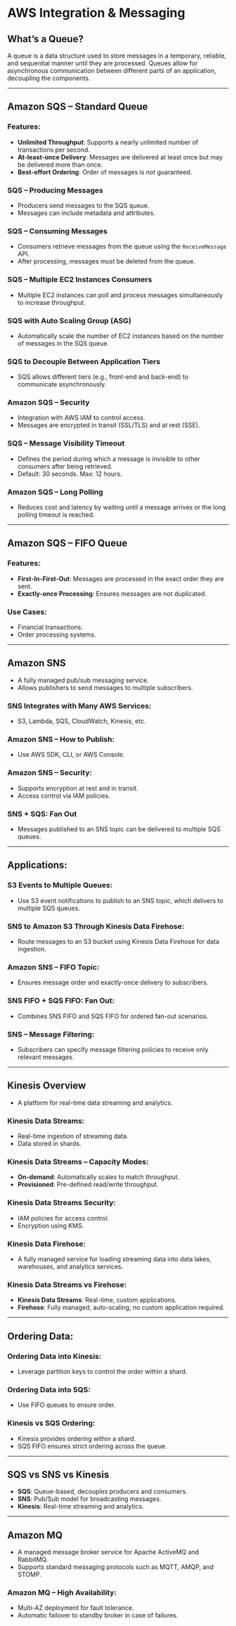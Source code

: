 # AWS Integration & Messaging

## What’s a Queue?
A queue is a data structure used to store messages in a temporary, reliable, and sequential manner until they are processed. Queues allow for asynchronous communication between different parts of an application, decoupling the components.

---

## Amazon SQS – Standard Queue
### Features:
- **Unlimited Throughput**: Supports a nearly unlimited number of transactions per second.
- **At-least-once Delivery**: Messages are delivered at least once but may be delivered more than once.
- **Best-effort Ordering**: Order of messages is not guaranteed.

### SQS – Producing Messages
- Producers send messages to the SQS queue.
- Messages can include metadata and attributes.

### SQS – Consuming Messages
- Consumers retrieve messages from the queue using the `ReceiveMessage` API.
- After processing, messages must be deleted from the queue.

### SQS – Multiple EC2 Instances Consumers
- Multiple EC2 instances can poll and process messages simultaneously to increase throughput.

### SQS with Auto Scaling Group (ASG)
- Automatically scale the number of EC2 instances based on the number of messages in the SQS queue.

### SQS to Decouple Between Application Tiers
- SQS allows different tiers (e.g., front-end and back-end) to communicate asynchronously.

### Amazon SQS – Security
- Integration with AWS IAM to control access.
- Messages are encrypted in transit (SSL/TLS) and at rest (SSE).

### SQS – Message Visibility Timeout
- Defines the period during which a message is invisible to other consumers after being retrieved.
- Default: 30 seconds. Max: 12 hours.

### Amazon SQS – Long Polling
- Reduces cost and latency by waiting until a message arrives or the long polling timeout is reached.

---

## Amazon SQS – FIFO Queue
### Features:
- **First-In-First-Out**: Messages are processed in the exact order they are sent.
- **Exactly-once Processing**: Ensures messages are not duplicated.

### Use Cases:
- Financial transactions.
- Order processing systems.

---

## Amazon SNS
- A fully managed pub/sub messaging service.
- Allows publishers to send messages to multiple subscribers.

### SNS Integrates with Many AWS Services:
- S3, Lambda, SQS, CloudWatch, Kinesis, etc.

### Amazon SNS – How to Publish:
- Use AWS SDK, CLI, or AWS Console.

### Amazon SNS – Security:
- Supports encryption at rest and in transit.
- Access control via IAM policies.

### SNS + SQS: Fan Out
- Messages published to an SNS topic can be delivered to multiple SQS queues.

---

## Applications:
### S3 Events to Multiple Queues:
- Use S3 event notifications to publish to an SNS topic, which delivers to multiple SQS queues.

### SNS to Amazon S3 Through Kinesis Data Firehose:
- Route messages to an S3 bucket using Kinesis Data Firehose for data ingestion.

### Amazon SNS – FIFO Topic:
- Ensures message order and exactly-once delivery to subscribers.

### SNS FIFO + SQS FIFO: Fan Out:
- Combines SNS FIFO and SQS FIFO for ordered fan-out scenarios.

### SNS – Message Filtering:
- Subscribers can specify message filtering policies to receive only relevant messages.

---

## Kinesis Overview
- A platform for real-time data streaming and analytics.

### Kinesis Data Streams:
- Real-time ingestion of streaming data.
- Data stored in shards.

### Kinesis Data Streams – Capacity Modes:
- **On-demand**: Automatically scales to match throughput.
- **Provisioned**: Pre-defined read/write throughput.

### Kinesis Data Streams Security:
- IAM policies for access control.
- Encryption using KMS.

### Kinesis Data Firehose:
- A fully managed service for loading streaming data into data lakes, warehouses, and analytics services.

### Kinesis Data Streams vs Firehose:
- **Kinesis Data Streams**: Real-time, custom applications.
- **Firehose**: Fully managed, auto-scaling, no custom application required.

---

## Ordering Data:
### Ordering Data into Kinesis:
- Leverage partition keys to control the order within a shard.

### Ordering Data into SQS:
- Use FIFO queues to ensure order.

### Kinesis vs SQS Ordering:
- Kinesis provides ordering within a shard.
- SQS FIFO ensures strict ordering across the queue.

---

## SQS vs SNS vs Kinesis
- **SQS**: Queue-based, decouples producers and consumers.
- **SNS**: Pub/Sub model for broadcasting messages.
- **Kinesis**: Real-time streaming and analytics.

---

## Amazon MQ
- A managed message broker service for Apache ActiveMQ and RabbitMQ.
- Supports standard messaging protocols such as MQTT, AMQP, and STOMP.

### Amazon MQ – High Availability:
- Multi-AZ deployment for fault tolerance.
- Automatic failover to standby broker in case of failures.

